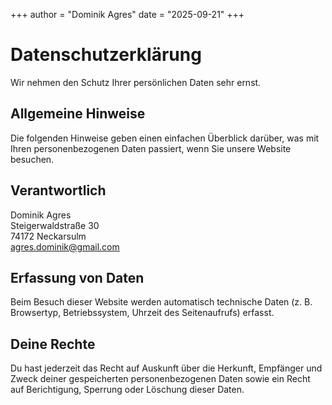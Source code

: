 +++
author = "Dominik Agres"
date = "2025-09-21"
+++

# Datenschutzerklärung

Wir nehmen den Schutz Ihrer persönlichen Daten sehr ernst.  

## Allgemeine Hinweise
Die folgenden Hinweise geben einen einfachen Überblick darüber, was mit Ihren personenbezogenen Daten passiert, wenn Sie unsere Website besuchen.

## Verantwortlich
Dominik Agres \
Steigerwaldstraße 30 \
74172 Neckarsulm \
agres.dominik@gmail.com

## Erfassung von Daten
Beim Besuch dieser Website werden automatisch technische Daten (z. B. Browsertyp, Betriebssystem, Uhrzeit des Seitenaufrufs) erfasst.  

## Deine Rechte
Du hast jederzeit das Recht auf Auskunft über die Herkunft, Empfänger und Zweck deiner gespeicherten personenbezogenen Daten sowie ein Recht auf Berichtigung, Sperrung oder Löschung dieser Daten.

